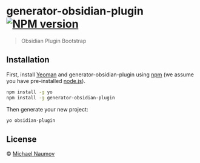 # generator-obsidian-plugin [![NPM version][npm-image]][npm-url]

> Obsidian Plugin Bootstrap

## Installation

First, install [Yeoman](http://yeoman.io) and generator-obsidian-plugin using [npm](https://www.npmjs.com/) (we assume you have pre-installed [node.js](https://nodejs.org/)).

```bash
npm install -g yo
npm install -g generator-obsidian-plugin
```

Then generate your new project:

```bash
yo obsidian-plugin
```

## License

 © [Michael Naumov](https://github.com/mnaoumov/)

[npm-image]: https://badge.fury.io/js/generator-obsidian-plugin.svg
[npm-url]: https://npmjs.org/package/generator-obsidian-plugin
